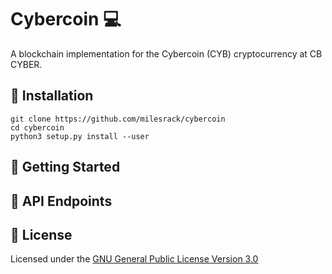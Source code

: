 # Cybercoin :computer:
A blockchain implementation for the Cybercoin (CYB) cryptocurrency at CB CYBER.

## :pushpin: Installation
```
git clone https://github.com/milesrack/cybercoin
cd cybercoin
python3 setup.py install --user
```

## :pushpin: Getting Started

## :pushpin: API Endpoints

## :pushpin: License
Licensed under the [GNU General Public License Version 3.0](https://www.gnu.org/licenses/gpl-3.0.txt)
